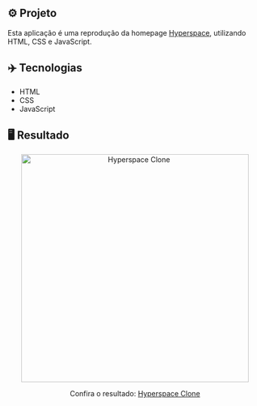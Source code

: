 ## ⚙️ Projeto

Esta aplicação é uma reprodução da homepage <a href="https://html5up.net/uploads/demos/hyperspace/">Hyperspace</a>, utilizando HTML, CSS e JavaScript.

## ✈️ Tecnologias

- HTML
- CSS
- JavaScript

## 🖥️ Resultado

<div align="center">
  <img alt="Hyperspace Clone" src="https://i.imgur.com/bNA1Bv4.png" width="450px"> 
  <p>Confira o resultado: <a href="https://hyperspace-ui-ruuuff.netlify.app">Hyperspace Clone</a></p>
</div>
